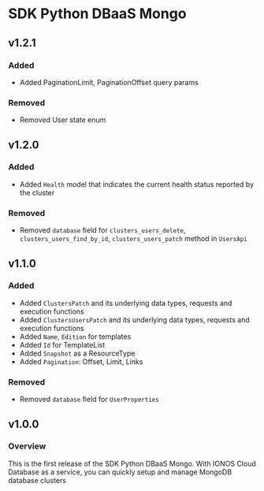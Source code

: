 # SDK Python DBaaS Mongo

## v1.2.1

### Added
- Added PaginationLimit, PaginationOffset query params

### Removed
- Removed User state enum

## v1.2.0

### Added
- Added `Health` model that indicates the current health status reported by the cluster

### Removed

- Removed `database` field for `clusters_users_delete`,  `clusters_users_find_by_id`, `clusters_users_patch`  method in `UsersApi`


## v1.1.0

### Added

- Added `ClustersPatch` and its underlying data types, requests and execution functions
- Added `ClustersUsersPatch` and its underlying data types, requests and execution functions
- Added `Name`, `Edition` for templates
- Added `Id` for TemplateList
- Added `Snapshot` as a ResourceType
- Added `Pagination`: Offset, Limit, Links

### Removed

- Removed `database` field for `UserProperties`

## v1.0.0
### Overview
This is the first release of the SDK Python DBaaS Mongo. With IONOS Cloud Database as a service, you can quickly setup and manage MongoDB database clusters
